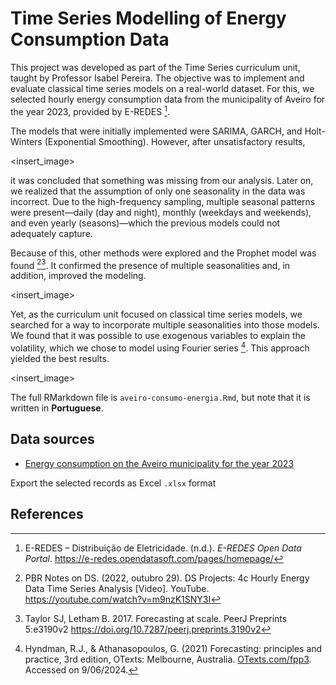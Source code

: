 # Time Series Modelling of Energy Consumption Data

This project was developed as part of the Time Series curriculum unit,
taught by Professor Isabel Pereira. The objective was to implement and evaluate
classical time series models on a real-world dataset. For this, we selected
hourly energy consumption data from the municipality of
Aveiro for the year 2023, provided by E-REDES [^1].

The models that were initially implemented were SARIMA, GARCH, and
Holt-Winters (Exponential Smoothing). However, after unsatisfactory results,

<insert_image>

it was concluded that something was missing from our analysis. Later on, we
realized that the assumption of only one seasonality in the data was
incorrect. Due to the high-frequency sampling, multiple seasonal patterns were
present—daily (day and night), monthly (weekdays and weekends), and even yearly
(seasons)—which the previous models could not adequately capture.

Because of this, other methods were explored and the Prophet model was found [^2][^3].
It confirmed the presence of multiple seasonalities and, in addition,
improved the modeling.

<insert_image>

Yet, as the curriculum unit focused on classical time series models, we searched
for a way to incorporate multiple seasonalities into those models. We found that
it was possible to use exogenous variables to explain the volatility, which we
chose to model using Fourier series [^4]. This approach yielded the best results.

<insert_image>

The full RMarkdown file is `aveiro-consumo-energia.Rmd`, but note that it is
written in **Portuguese**.

## Data sources

- [Energy consumption on the Aveiro municipality for the year 2023](https://e-redes.opendatasoft.com/explore/dataset/consumos_horario_codigo_postal/table/?sort=datahora&refine.codigo_postal=3810&refine.datahora=2023&dataChart=eyJxdWVyaWVzIjpbeyJjaGFydHMiOlt7InR5cGUiOiJsaW5lIiwiZnVuYyI6IlNVTSIsInlBeGlzIjoiY29uc3VtbyIsInNjaWVudGlmaWNEaXNwbGF5Ijp0cnVlLCJjb2xvciI6IiNGRkRDMDAifV0sInhBeGlzIjoiZGF0YWhvcmEiLCJtYXhwb2ludHMiOm51bGwsInRpbWVzY2FsZSI6ImhvdXIiLCJzb3J0IjoiIiwiY29uZmlnIjp7ImRhdGFzZXQiOiJjb25zdW1vc19ob3JhcmlvX2NvZGlnb19wb3N0YWwiLCJvcHRpb25zIjp7InNvcnQiOiJkYXRhaG9yYSIsInJlZmluZS5jb2RpZ29fcG9zdGFsIjoiMzgxMCIsInJlZmluZS5kYXRhaG9yYSI6IjIwMjMifX19XSwiZGlzcGxheUxlZ2VuZCI6dHJ1ZSwiYWxpZ25Nb250aCI6dHJ1ZSwidGltZXNjYWxlIjoiIn0%3D)

Export the selected records as Excel `.xlsx` format 

## References

[^1]: E-REDES – Distribuição de Eletricidade. (n.d.). *E-REDES Open Data Portal*. <https://e-redes.opendatasoft.com/pages/homepage/>

[^2]: PBR Notes on DS. (2022, outubro 29). DS Projects: 4c Hourly Energy Data Time Series Analysis [Video]. YouTube. <https://youtube.com/watch?v=m9nzK1SNY3I>

[^3]: Taylor SJ, Letham B. 2017. Forecasting at scale. PeerJ Preprints 5:e3190v2 <https://doi.org/10.7287/peerj.preprints.3190v2>

[^4]: Hyndman, R.J., & Athanasopoulos, G. (2021) Forecasting: principles and practice, 3rd edition, OTexts: Melbourne, Australia. [OTexts.com/fpp3](https://otexts.com/fpp3/). Accessed on 9/06/2024.

